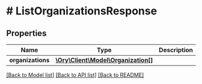 # # ListOrganizationsResponse

## Properties

Name | Type | Description | Notes
------------ | ------------- | ------------- | -------------
**organizations** | [**\Ory\Client\Model\Organization[]**](Organization.md) |  |

[[Back to Model list]](../../README.md#models) [[Back to API list]](../../README.md#endpoints) [[Back to README]](../../README.md)
